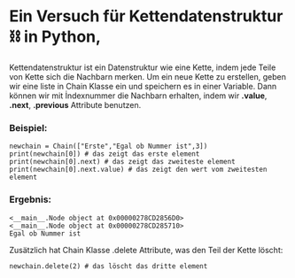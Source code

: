 # Ein Versuch für Kettendatenstruktur :chains: in Python,

Kettendatenstruktur ist ein Datenstruktur wie eine Kette, indem jede Teile von Kette sich die Nachbarn merken.
Um ein neue Kette zu erstellen, geben wir eine liste in Chain Klasse ein und speichern es in einer Variable.
Dann können wir mit İndexnummer die Nachbarn erhalten, indem wir **.value**, **.next**, **.previous** Attribute benutzen.
### Beispiel:
```
newchain = Chain(["Erste","Egal ob Nummer ist",3])
print(newchain[0]) # das zeigt das erste element
print(newchain[0].next) # das zeigt das zweiteste element
print(newchain[0].next.value) # das zeigt den wert vom zweitesten element
```
### Ergebnis:
```
<__main__.Node object at 0x00000278CD2856D0>
<__main__.Node object at 0x00000278CD285710>
Egal ob Nummer ist
```
Zusätzlich hat Chain Klasse .delete Attribute, was den Teil der Kette löscht:
```
newchain.delete(2) # das löscht das dritte element
```
